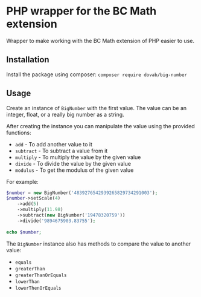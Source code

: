 # PHP wrapper for the BC Math extension
Wrapper to make working with the BC Math extension of PHP easier to use.

## Installation
Install the package using composer:
`composer require dovab/big-number`

## Usage
Create an instance of `BigNumber` with the first value. The value can be an integer, float, or a really big number 
as a string. 

After creating the instance you can manipulate the value using the provided functions:
* `add` - To add another value to it
* `subtract` - To subtract a value from it
* `multiply` - To multiply the value by the given value
* `divide` - To divide the value by the given value
* `modulus` - To get the modulus of the given value

For example:
```php
$number = new BigNumber('4839276542939265829734291003');
$number->setScale(4)
    ->add(5)
    ->multiply(11.98)
    ->subtract(new BigNumber('19478320759'))
    ->divide('9894675903.83755');
    
echo $number;
```

The `BigNumber` instance also has methods to compare the value to another value:
* `equals`
* `greaterThan`
* `greaterThanOrEquals`
* `lowerThan`
* `lowerThenOrEquals`
